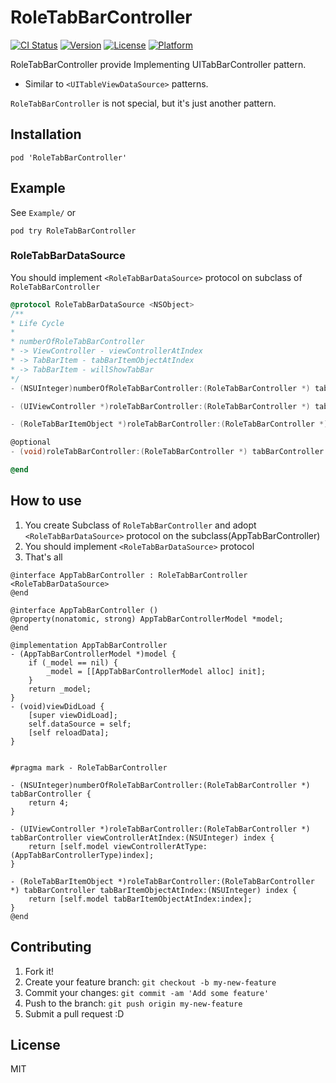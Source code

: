 # RoleTabBarController

[![CI Status](http://img.shields.io/travis/azu/RoleTabBarController.svg?style=flat)](https://travis-ci.org/azu/RoleTabBarController)
[![Version](https://img.shields.io/cocoapods/v/RoleTabBarController.svg?style=flat)](http://cocoadocs.org/docsets/RoleTabBarController)
[![License](https://img.shields.io/cocoapods/l/RoleTabBarController.svg?style=flat)](http://cocoadocs.org/docsets/RoleTabBarController)
[![Platform](https://img.shields.io/cocoapods/p/RoleTabBarController.svg?style=flat)](http://cocoadocs.org/docsets/RoleTabBarController)

RoleTabBarController provide Implementing UITabBarController pattern.

* Similar to `<UITableViewDataSource>` patterns.

`RoleTabBarController` is not special, but it's just another pattern.

## Installation

```
pod 'RoleTabBarController'
```

## Example

See `Example/` or 

```
pod try RoleTabBarController
```

### RoleTabBarDataSource

You should implement `<RoleTabBarDataSource>` protocol on subclass of `RoleTabBarController`

``` objectivec
@protocol RoleTabBarDataSource <NSObject>
/**
* Life Cycle
*
* numberOfRoleTabBarController
* -> ViewController - viewControllerAtIndex
* -> TabBarItem - tabBarItemObjectAtIndex
* -> TabBarItem - willShowTabBar
*/
- (NSUInteger)numberOfRoleTabBarController:(RoleTabBarController *) tabBarController;

- (UIViewController *)roleTabBarController:(RoleTabBarController *) tabBarController viewControllerAtIndex:(NSUInteger) index;

- (RoleTabBarItemObject *)roleTabBarController:(RoleTabBarController *) tabBarController tabBarItemObjectAtIndex:(NSUInteger) index;

@optional
- (void)roleTabBarController:(RoleTabBarController *) tabBarController willShowTabBar:(UITabBarItem *) tabBarItem atIndex:(NSUInteger) index;

@end
```

## How to use

1. You create Subclass of `RoleTabBarController` and adopt `<RoleTabBarDataSource>` protocol on the subclass(AppTabBarController) 
2. You should implement `<RoleTabBarDataSource>` protocol
3. That's all

``` objc
@interface AppTabBarController : RoleTabBarController <RoleTabBarDataSource>
@end

@interface AppTabBarController ()
@property(nonatomic, strong) AppTabBarControllerModel *model;
@end

@implementation AppTabBarController
- (AppTabBarControllerModel *)model {
    if (_model == nil) {
        _model = [[AppTabBarControllerModel alloc] init];
    }
    return _model;
}
- (void)viewDidLoad {
    [super viewDidLoad];
    self.dataSource = self;
    [self reloadData];
}


#pragma mark - RoleTabBarController

- (NSUInteger)numberOfRoleTabBarController:(RoleTabBarController *) tabBarController {
    return 4;
}

- (UIViewController *)roleTabBarController:(RoleTabBarController *) tabBarController viewControllerAtIndex:(NSUInteger) index {
    return [self.model viewControllerAtType:(AppTabBarControllerType)index];
}

- (RoleTabBarItemObject *)roleTabBarController:(RoleTabBarController *) tabBarController tabBarItemObjectAtIndex:(NSUInteger) index {
    return [self.model tabBarItemObjectAtIndex:index];
}
@end
```


## Contributing

1. Fork it!
2. Create your feature branch: `git checkout -b my-new-feature`
3. Commit your changes: `git commit -am 'Add some feature'`
4. Push to the branch: `git push origin my-new-feature`
5. Submit a pull request :D

## License

MIT